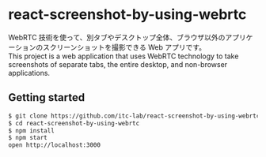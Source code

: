 # react-screenshot-by-using-webrtc

WebRTC 技術を使って、別タブやデスクトップ全体、ブラウザ以外のアプリケーションのスクリーンショットを撮影できる Web アプリです。  
This project is a web application that uses WebRTC technology to take screenshots of separate tabs, the entire desktop, and non-browser applications.

## Getting started

```bash
$ git clone https://github.com/itc-lab/react-screenshot-by-using-webrtc.git
$ cd react-screenshot-by-using-webrtc
$ npm install
$ npm start
open http://localhost:3000
```
